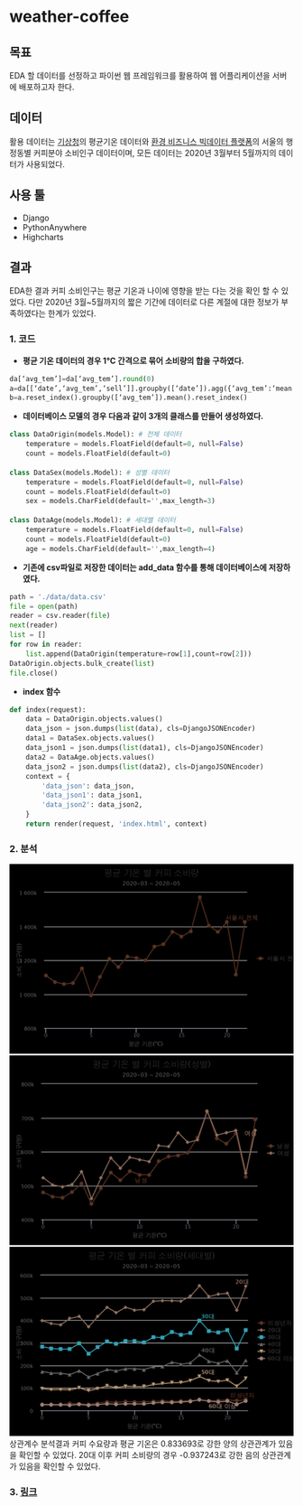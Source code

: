 # weather-coffee
## 목표
EDA 할 데이터를 선정하고 파이썬 웹 프레임워크를 활용하여 웹 어플리케이션을 서버에 배포하고자 한다.
## 데이터
활용 데이터는 [기상청](https://data.kma.go.kr/climate/RankState/selectRankStatisticsDivisionList.do)의 평균기온 데이터와 [환경 비즈니스 빅데이터 플랫폼](https://www.bigdata-environment.kr/user/data_market/detail.do?id=306627b0-2f03-11ea-bccd-b704c648ae09#!)의 서울의 행정동별 커피분야 소비인구 데이터이며, 모든 데이터는 2020년 3월부터 5월까지의 데이터가 사용되었다.
## 사용 툴

 - Django
 - PythonAnywhere
 - Highcharts

## 결과
EDA한 결과 커피 소비인구는 평균 기온과 나이에 영향을 받는 다는 것을 확인 할 수 있었다. 다만 2020년 3월~5월까지의 짧은 기간에 데이터로 다른 계절에 대한 정보가 부족하였다는 한계가 있었다. 
### 1. 코드

 - **평균 기온 데이터의 경우 1°C 간격으로 묶어 소비량의 합을 구하였다.**

```python
da[‘avg_tem’]=da[‘avg_tem’].round(0)  
a=da[[‘date’,‘avg_tem’,‘sell’]].groupby([‘date’]).agg({‘avg_tem’:‘mean’,‘sell’:‘sum’})  
b=a.reset_index().groupby([‘avg_tem’]).mean().reset_index()
```
   

 - **데이터베이스 모델의 경우 다음과 같이 3개의 클래스를 만들어 생성하였다.**
```python
class DataOrigin(models.Model): # 전체 데이터
	temperature = models.FloatField(default=0, null=False)
	count = models.FloatField(default=0)

class DataSex(models.Model): # 성별 데이터
	temperature = models.FloatField(default=0, null=False)
	count = models.FloatField(default=0)
	sex = models.CharField(default='',max_length=3)

class DataAge(models.Model): # 세대별 데이터
	temperature = models.FloatField(default=0, null=False)
	count = models.FloatField(default=0)
	age = models.CharField(default='',max_length=4)
```
 - **기존에 csv파일로 저장한 데이터는 add_data 함수를 통해 데이터베이스에 저장하였다.**
```python
path = './data/data.csv'
file = open(path)
reader = csv.reader(file)
next(reader)
list = []
for row in reader:
	list.append(DataOrigin(temperature=row[1],count=row[2]))
DataOrigin.objects.bulk_create(list)
file.close()
```
 - **index 함수**
```python
def index(request):
	data = DataOrigin.objects.values()
	data_json = json.dumps(list(data), cls=DjangoJSONEncoder)
	data1 = DataSex.objects.values()
	data_json1 = json.dumps(list(data1), cls=DjangoJSONEncoder)
	data2 = DataAge.objects.values()
	data_json2 = json.dumps(list(data2), cls=DjangoJSONEncoder)
	context = {
		'data_json': data_json,
		'data_json1': data_json1,
		'data_json2': data_json2,
	}
	return render(request, 'index.html', context)
```
### 2. 분석
![전체 데이터 그래프](./img/chart1.png)
![성별 데이터 그래프](./img/chart2.png)
![세대별 데이터 그래프](./img/chart3.png)
상관계수 분석결과 커피 수요량과 평균 기온은 0.833693로 강한 양의 상관관계가 있음을 확인할 수 있었다. 20대 이후 커피 소비량의 경우 -0.937243로 강한 음의 상관관계가 있음을 확인할 수 있었다.
### 3. [링크](http://som2303.pythonanywhere.com/)
